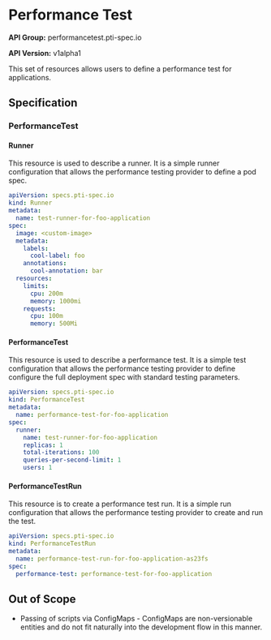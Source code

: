 # Performance Test

**API Group:** performancetest.pti-spec.io

**API Version:** v1alpha1

This set of resources allows users to define a performance test for
applications. 

## Specification

### PerformanceTest

#### Runner
This resource is used to describe a runner. It is a simple runner configuration that allows the performance testing provider to define a pod spec.

```yaml
apiVersion: specs.pti-spec.io
kind: Runner
metadata:
  name: test-runner-for-foo-application
spec:
  image: <custom-image>
  metadata:
    labels:
      cool-label: foo
    annotations:
      cool-annotation: bar
  resources:
    limits:
      cpu: 200m
      memory: 1000mi
    requests:
      cpu: 100m
      memory: 500Mi
```

#### PerformanceTest
This resource is used to describe a performance test. It is a simple test configuration that allows the performance testing provider to define configure the full deployment spec with standard testing parameters.

```yaml
apiVersion: specs.pti-spec.io
kind: PerformanceTest
metadata:
  name: performance-test-for-foo-application
spec:
  runner:
    name: test-runner-for-foo-application
    replicas: 1
    total-iterations: 100
    queries-per-second-limit: 1
    users: 1
``` 


#### PerformanceTestRun
This resource is to create a performance test run. It is a simple run configuration that allows the performance testing provider to create and run the test.

```yaml
apiVersion: specs.pti-spec.io
kind: PerformanceTestRun
metadata:
  name: performance-test-run-for-foo-application-as23fs
spec:
  performance-test: performance-test-for-foo-application
``` 


## Out of Scope

* Passing of scripts via ConfigMaps - ConfigMaps are non-versionable entities and do not fit naturally into the development flow in this manner. 